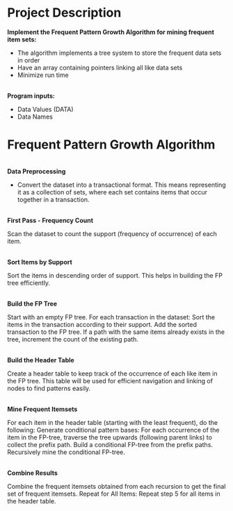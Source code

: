 # Project Description

**Implement the Frequent Pattern Growth Algorithm for mining frequent  item sets:**                                                                      

- The algorithm implements a tree system to store the frequent data sets in order
- Have an array containing pointers linking all like data sets
- Minimize run time
 
 <br /> **Program inputs:**

- Data Values (DATA)
- Data Names

# Frequent Pattern Growth Algorithm

<br /> **Data Preprocessing**

- Convert the dataset into a transactional format. This means representing it as a collection of sets, where each set contains items that occur together in a transaction.

<br /> **First Pass - Frequency Count**

Scan the dataset to count the support (frequency of occurrence) of each item.

<br /> **Sort Items by Support**

Sort the items in descending order of support. This helps in building the FP tree efficiently.

<br /> **Build the FP Tree**

Start with an empty FP tree. For each transaction in the dataset: Sort the items in the transaction according to their support. Add the sorted transaction to the FP tree. If a path with the same items already exists in the tree, increment the count of the existing path.

<br /> **Build the Header Table**

Create a header table to keep track of the occurrence of each like item in the FP tree. This table will be used for efficient navigation and linking of nodes to find patterns easily.

<br /> **Mine Frequent Itemsets**

For each item in the header table (starting with the least frequent), do the following: Generate conditional pattern bases: For each occurrence of the item in the FP-tree, traverse the tree upwards (following parent links) to collect the prefix path. Build a conditional FP-tree from the prefix paths. Recursively mine the conditional FP-tree.

<br /> **Combine Results**

Combine the frequent itemsets obtained from each recursion to get the final set of frequent itemsets. Repeat for All Items: Repeat step 5 for all items in the header table.

